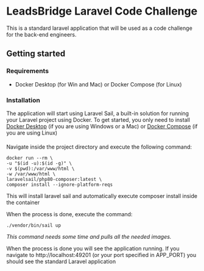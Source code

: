 # LeadsBridge Laravel Code Challenge
This is a standard laravel application that will be used as a code challenge for the back-end engineers.

## Getting started

### Requirements
- Docker Desktop (for Win and Mac) or Docker Compose (for Linux)

### Installation

The application will start using Laravel Sail, a built-in solution for running your Laravel project using Docker.
To get started, you only need to install [Docker Desktop](https://www.docker.com/products/docker-desktop/) (if you are using Windows or a Mac) or [Docker Compose](https://docs.docker.com/compose/install/) (if you are using Linux)

#### 

Navigate inside the project directory and execute the following command:

```shell
docker run --rm \
-u "$(id -u):$(id -g)" \
-v $(pwd):/var/www/html \
-w /var/www/html \
laravelsail/php80-composer:latest \
composer install --ignore-platform-reqs
```

This will install laravel sail and automatically execute composer install inside the container

When the process is done, execute the command:

```shell
./vendor/bin/sail up
```

_This command needs some time and pulls all the needed images._

When the process is done you will see the application running. If you navigate to http://localhost:49201 (or your port specified in APP_PORT) you should see the standard Laravel application


